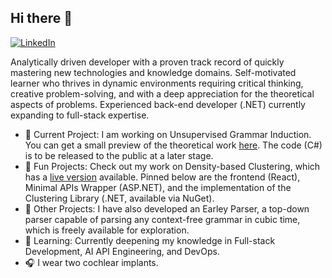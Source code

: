 ## Hi there 👋
[![LinkedIn](https://img.shields.io/badge/LinkedIn-Profile-blue?style=flat&logo=linkedin)](https://www.linkedin.com/in/joseph-potashnik-a3589a125/)

Analytically driven developer with a proven track record of quickly mastering new technologies and knowledge domains. Self-motivated learner who thrives in dynamic environments requiring critical thinking, creative problem-solving, and with a deep appreciation for the theoretical aspects of problems. Experienced back-end developer (.NET) currently expanding to full-stack expertise.

<ul>
<li>🔭 Current Project: I am working on Unsupervised Grammar Induction. You can get a small preview of the theoretical work <a href="https://arxiv.org/abs/2312.15321">here</a>. The code (C#) is to be released to the public at a later stage.</li>
<li>🚀 Fun Projects: Check out my work on Density-based Clustering, which has a <a href="http://dp-clustering.s3-website.eu-north-1.amazonaws.com/">live version</a> available.  Pinned below are the frontend (React), Minimal APIs Wrapper (ASP.NET), and the implementation of the Clustering Library (.NET, available via NuGet).</li>
<li>📖 Other Projects: I have also developed an Earley Parser, a top-down parser capable of parsing any context-free grammar in cubic time, which is freely available for exploration. </li>
<li>🌱 Learning: Currently deepening my knowledge in Full-stack Development, AI API Engineering, and DevOps.</li>
<li>🎧 I wear two cochlear implants.</li>
</ul>
